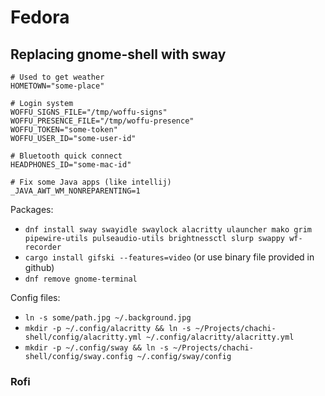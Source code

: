 # Fedora

## Replacing gnome-shell with sway

```
# Used to get weather
HOMETOWN="some-place"

# Login system
WOFFU_SIGNS_FILE="/tmp/woffu-signs"
WOFFU_PRESENCE_FILE="/tmp/woffu-presence"
WOFFU_TOKEN="some-token"
WOFFU_USER_ID="some-user-id"

# Bluetooth quick connect
HEADPHONES_ID="some-mac-id"

# Fix some Java apps (like intellij)
_JAVA_AWT_WM_NONREPARENTING=1
```

Packages:

- `dnf install sway swayidle swaylock alacritty ulauncher mako grim pipewire-utils pulseaudio-utils brightnessctl slurp swappy wf-recorder`
- `cargo install gifski --features=video` (or use binary file provided in
  github)
- `dnf remove gnome-terminal`

Config files:

- `ln -s some/path.jpg ~/.background.jpg`
- `mkdir -p ~/.config/alacritty && ln -s ~/Projects/chachi-shell/config/alacritty.yml ~/.config/alacritty/alacritty.yml`
- `mkdir -p ~/.config/sway && ln -s ~/Projects/chachi-shell/config/sway.config ~/.config/sway/config`

### Rofi
